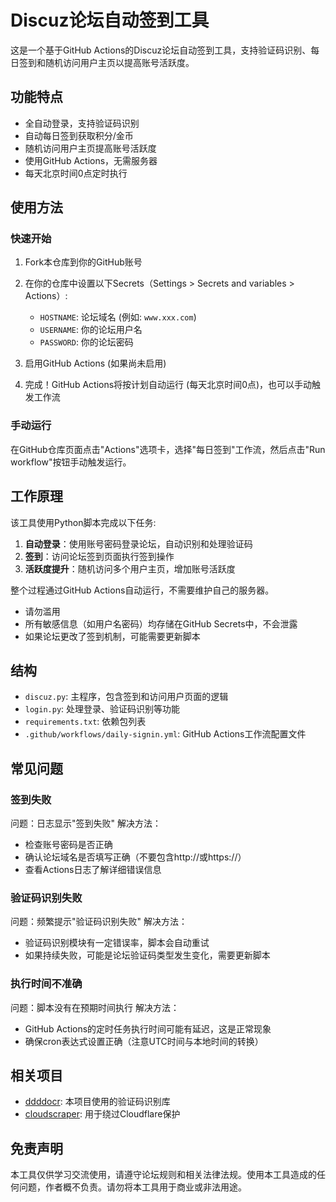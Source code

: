 # Discuz论坛自动签到工具

这是一个基于GitHub Actions的Discuz论坛自动签到工具，支持验证码识别、每日签到和随机访问用户主页以提高账号活跃度。

## 功能特点

- 全自动登录，支持验证码识别
- 自动每日签到获取积分/金币
- 随机访问用户主页提高账号活跃度
- 使用GitHub Actions，无需服务器
- 每天北京时间0点定时执行

## 使用方法

### 快速开始

1. Fork本仓库到你的GitHub账号

2. 在你的仓库中设置以下Secrets（Settings > Secrets and variables > Actions）:
   - `HOSTNAME`: 论坛域名 (例如: `www.xxx.com`)
   - `USERNAME`: 你的论坛用户名
   - `PASSWORD`: 你的论坛密码

3. 启用GitHub Actions (如果尚未启用)

4. 完成！GitHub Actions将按计划自动运行 (每天北京时间0点)，也可以手动触发工作流

### 手动运行

在GitHub仓库页面点击"Actions"选项卡，选择"每日签到"工作流，然后点击"Run workflow"按钮手动触发运行。

## 工作原理

该工具使用Python脚本完成以下任务:

1. **自动登录**：使用账号密码登录论坛，自动识别和处理验证码
2. **签到**：访问论坛签到页面执行签到操作
3. **活跃度提升**：随机访问多个用户主页，增加账号活跃度

整个过程通过GitHub Actions自动运行，不需要维护自己的服务器。

- 请勿滥用
- 所有敏感信息（如用户名密码）均存储在GitHub Secrets中，不会泄露
- 如果论坛更改了签到机制，可能需要更新脚本

## 结构

- `discuz.py`: 主程序，包含签到和访问用户页面的逻辑
- `login.py`: 处理登录、验证码识别等功能
- `requirements.txt`: 依赖包列表
- `.github/workflows/daily-signin.yml`: GitHub Actions工作流配置文件




## 常见问题

### 签到失败

问题：日志显示"签到失败"
解决方法：
- 检查账号密码是否正确
- 确认论坛域名是否填写正确（不要包含http://或https://）
- 查看Actions日志了解详细错误信息

### 验证码识别失败

问题：频繁提示"验证码识别失败"
解决方法：
- 验证码识别模块有一定错误率，脚本会自动重试
- 如果持续失败，可能是论坛验证码类型发生变化，需要更新脚本

### 执行时间不准确

问题：脚本没有在预期时间执行
解决方法：
- GitHub Actions的定时任务执行时间可能有延迟，这是正常现象
- 确保cron表达式设置正确（注意UTC时间与本地时间的转换）

## 相关项目

- [ddddocr](https://github.com/sml2h3/ddddocr): 本项目使用的验证码识别库
- [cloudscraper](https://github.com/venomous/cloudscraper): 用于绕过Cloudflare保护

## 免责声明

本工具仅供学习交流使用，请遵守论坛规则和相关法律法规。使用本工具造成的任何问题，作者概不负责。请勿将本工具用于商业或非法用途。
